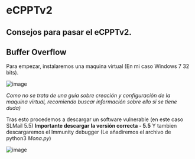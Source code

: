 # eCPPTv2

## Consejos para pasar el eCPPTv2.

## Buffer Overflow

Para empezar, instalaremos una maquina virtual (En mi caso Windows 7 32 bits).

![image](https://user-images.githubusercontent.com/87484792/194420200-1081e714-cfa4-4b4a-8573-e12ed0428e07.png)

*Como no se trata de una guia sobre creación y configuración de la maquina virtual, recomiendo buscar información sobre ello si se tiene duda)*

Tras esto procedemos a descargar un software vulnerable (en este caso SLMail 5.5) **Importante descargar la versión correcta - 5.5** 
Y tambien descargaremos el Immunity debugger (Le añadiremos el archivo de python3 *Mona.py*)


![image](https://user-images.githubusercontent.com/87484792/194422554-d389c5c5-0004-4e12-80e0-e04f5bae1109.png)
